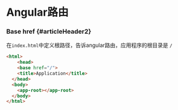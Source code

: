 # Angular路由

### Base href {#articleHeader2}

在`index.html`中定义根路径，告诉angular路由，应用程序的根目录是 `/`

```html
<html>
    <head>
    <base href="/">
    <title>Application</title>
  </head>
  <body>
    <app-root></app-root>
  </body>
</html>
```



